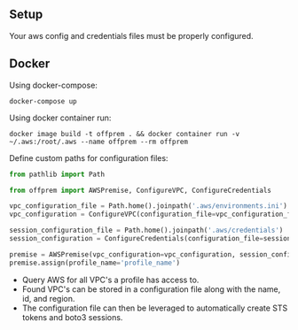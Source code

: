 ## Setup
Your aws config and credentials files must be properly configured.

## Docker
Using docker-compose:
```
docker-compose up
```
Using docker container run:
```
docker image build -t offprem . && docker container run -v ~/.aws:/root/.aws --name offprem --rm offprem
```


Define custom paths for configuration files:
```python
from pathlib import Path

from offprem import AWSPremise, ConfigureVPC, ConfigureCredentials

vpc_configuration_file = Path.home().joinpath('.aws/environments.ini')
vpc_configuration = ConfigureVPC(configuration_file=vpc_configuration_file)

session_configuration_file = Path.home().joinpath('.aws/credentials')
session_configuration = ConfigureCredentials(configuration_file=session_configuration_file)

premise = AWSPremise(vpc_configuration=vpc_configuration, session_configuration=session_configuration)
premise.assign(profile_name='profile_name')
```

- Query AWS for all VPC's a profile has access to.
- Found VPC's can be stored in a configuration file along with the name, id, and region.
- The configuration file can then be leveraged to automatically create STS tokens and boto3 sessions.
